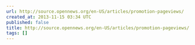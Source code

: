 ```yaml
---
url: http://source.opennews.org/en-US/articles/promotion-pageviews/
created_at: 2013-11-15 03:34 UTC
published: false
title: http://source.opennews.org/en-US/articles/promotion-pageviews/
tags: []
---
```



